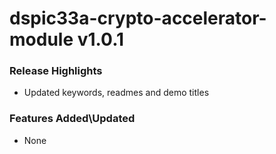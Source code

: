 # dspic33a-crypto-accelerator-module v1.0.1
### Release Highlights
- Updated keywords, readmes and demo titles

### Features Added\Updated
- None

